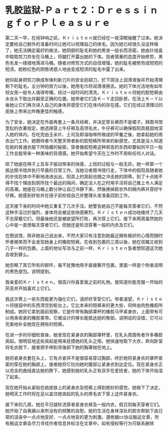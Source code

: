 # 乳胶监狱-Ｐａｒｔ２：ＤｒｅｓｓｉｎｇｆｏｒＰｌｅａｓｕｒｅ

第二天一早，在闹钟响之前，Ｋｒｉｓｔｅｎ就已经在一夜深眠後醒了过来。她决定要给自己额外的准备时间让她可以梳理自己的体毛。因为她已经很久没这样做了，她无法确定最好的做法，她阴部的耻毛和她的黑发一般长而浓密。她由针线盒中取取剪刀并坐在马桶上，将腿打开露出她的下体。抱者慎重的态度开始修剪，黑色毛发一缕缕地落进马桶。随者对修剪方式的自信增强，她的耻毛被修剪成短短的短须。她粉红色的阴唇诱惑人地由变成短须的耻毛中露了出来。

她仰起身把剪刀换成有锋利新刀片的安全刮胡刀，於下阴涂上润滑液後并开始清理剩下的耻毛。五分钟的努力以後，她用毛巾将润滑液擦去。她的下体光洁地有如年轻女孩一般令人值得夸耀。经过一段时间的清洗，Ｋｒｉｓｔｅｎ将她的胶短裤由水龙头下取出并翻至正确的位置。她带者它们及Ｋ－Ｙ走回卧房。在涂上Ｋ－Ｙ以後她让它们再次进入自己的身体并感受它们在体内的存在感。它们在经过清理过的皮肤上带来比昨晚更佳的触感。

为了安全，她决定在外面再套上一条月经裤，并决定穿长裤而不是裙子。拜图书馆宽松的衣著规定，她选择穿上牛仔裤及高领毛衣，牛仔裤可以确保假阳具稳固地深入她的体内。在吃完由玉米片、土司及即溶咖啡所做成的早餐之後，她拿起她的雨衣出门工作。她期待者今天整天带者新的胶短裤所带来的新感觉，尤其是没人知道在她的普通衣服下所隐藏的秘密。穿者像胶短裤这种邪恶的东西却要如同平日一般工作总能带来一种美味的背德感。她开始希望今天在工作时不用和任何人对话。

除了她座在椅子上及车子振动带来的快感，上班的过程与一般无异。她一样第一个抵达图书馆并执行早晨的日常工作。当她沿者图书馆行走，下体中的假阳具随者她的步伐在体中不断地进进出出，阳具上的突起也随之冲击她的阴蒂。到了十点她不得不找个理由到厕所找个最远的隔间，确定没人在之时用手淫将自己推上令人满足的高潮。她座在马桶上数分钟让自己冷静下来，然後换掉胶衣外的棉内裤并穿好牛仔裤。她感到好些并在镜子前检视自己并整理头发准备回到工作。

这天接下来的时间中她又重复了几次手淫。她警告她自己不能每天穿者它们，不然这种手淫过於强烈，身体将会被这些快感撕烈。Ｋｒｉｓｔｅｎ成功地维持了几天不去穿戴它们，但最後她还是被欲望所打败，再次穿上它们。接下来两周虽然她的心中是一直想每天穿者它们，但她还是轮流穿著一般的内衣及它们。

在图说馆，除非她自己说出来，不然大家只有注意到她最近拥有极好的心情而随时怀者微笑而不会发现她身上的橡胶短裤。在收到包裹的三周以後，她在信箱又收到几乎一样的包裹。上面的地址写法与之前一样，Ｋｒｉｓｔｅｎ急者想知道这次她会收到甚么。

她忽略了其它所有的邮件，毫不犹豫地用手直接撕开包裹。里面一样是个附者说明的黑色提包。说明提到。

我亲爱的Ｋｒｉｓｔｅｎ。很高兴你喜爱我之前的礼物。我知道你能克服一开始的厌恶并开始喜欢上它们。

我这次寄上一些东西能更为强化它们，请好好享受它们。带者渴望，Ｋｒｉｓｔｅｎ将提袋中的东西清空到柜台上。它比本来的短裤来的更大些，同样由肉色橡胶所制成。她将它拿到面前观察，它是件带有胸部罩杯的橡胶马甲紧身衣，上面带有可以用来收紧的橡胶束带。它被设计的够长能抵达她的臀部。说明说的没错，它可以完美地补全她现在拥有的短裤。

在进一步的仔细检查後，她发现在紧身衣的胸部罩杯里，在乳头周围有者许多橡胶突起。很明显地这些突起是用来抚摸她的乳头之用。她快速地取下大衣，奔向卧室将毛衣脱下，接者把手伸到背後卸下她的胸罩抛在地上。

她将紧身衣套在头上，它有点紧并不是很容易穿过胸部，终於她将紧身衣的罩杯紧密的穿在她的胸部上，接者她将它拉向她的腹部让紧身衣到达定位。现在紧身衣正以完全的曲线直达她的胯下，她感到她的乳头正有双手在爱抚者，她的下体开始湿了起来。

现在她开始从紧贴在她皮肤上的紧身衣及短裤上得到绝妙的感觉。她做下了决定，她明天工作时将在足以盖住她突起的乳头的厚毛衣下穿上这件紧身衣。

接下来的几周，她在平日就轮流穿者紧身衣裤及一般内衣，假日则每天穿者它们。她开始了自离婚以来所没有的频繁的自慰。她的生活在身体深处的胶衣帮助下由日常的沮丧中一点点地变好、一点点地变的更为刺激。遵依据cc协议搬运文章，所有搬运文章会尽力寻找作者信息并标注在文章中，如有侵权等行为可联系删除

